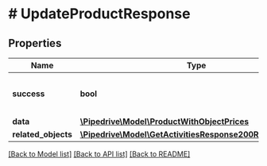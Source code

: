 # # UpdateProductResponse

## Properties

Name | Type | Description | Notes
------------ | ------------- | ------------- | -------------
**success** | **bool** | If the response is successful or not | [optional]
**data** | [**\Pipedrive\Model\ProductWithObjectPrices**](ProductWithObjectPrices.md) |  | [optional]
**related_objects** | [**\Pipedrive\Model\GetActivitiesResponse200RelatedObjects**](GetActivitiesResponse200RelatedObjects.md) |  | [optional]

[[Back to Model list]](../../README.md#models) [[Back to API list]](../../README.md#endpoints) [[Back to README]](../../README.md)
